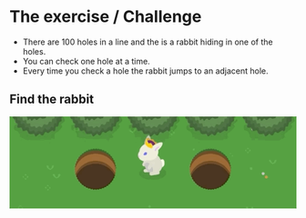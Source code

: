 # The exercise / Challenge
* There are 100 holes in a line and the is a rabbit hiding in one of the holes.
* You can check one hole at a time.
* Every time you check a hole the rabbit jumps to an adjacent hole.
## Find the rabbit
![bunny hopping](assets/bunny.gif)